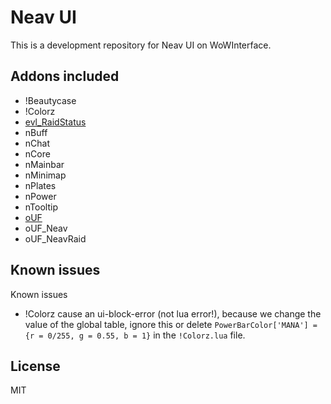 # Neav UI

This is a development repository for Neav UI on WoWInterface.

## Addons included

- !Beautycase
- !Colorz
- [evl\_RaidStatus](http://www.wowinterface.com/downloads/info15178-RaidStatus.html)
- nBuff
- nChat
- nCore
- nMainbar
- nMinimap
- nPlates
- nPower
- nTooltip
- [oUF](http://www.wowinterface.com/downloads/info9994-oUF.html)
- oUF\_Neav
- oUF\_NeavRaid

## Known issues

Known issues

- !Colorz cause an ui-block-error (not lua error!), because we change
  the value of the global table, ignore this or delete
  `PowerBarColor['MANA'] = {r = 0/255, g = 0.55, b = 1}` in the
  `!Colorz.lua` file.

## License

MIT
